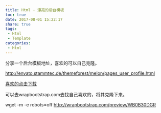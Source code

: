 ```yaml
---
title: Html - 漂亮的后台模板
toc: true
date: 2017-08-01 15:22:17
share: true
tags:
 - Html
 - Template
categories:
 - Html
---
```


分享一个后台模板地址，喜欢的可以自己克隆。

http://envato.stammtec.de/themeforest/melon/pages_user_profile.html 

[喜欢的点击下载](/software/envato.stammtec.de.zip)


可以去wrapbootstrap.com去找自己喜欢的，将其克隆下来。

wget -m -e robots=off http://wrapbootstrap.com/preview/WB0B30DGR
